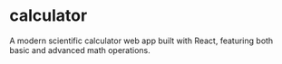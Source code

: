 # calculator
A modern scientific calculator web app built with React, featuring both basic and advanced math operations. 
